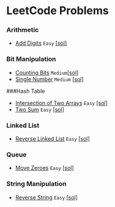 # LeetCode Problems

### Arithmetic
* [Add Digits](https://leetcode.com/problems/add-digits/) `Easy` [[sol]](ADD_DIGITS.txt)

### Bit Manipulation
* [Counting Bits](https://leetcode.com/problems/counting-bits/) `Medium`[[sol]](COUNTING_BITS.txt)
* [Single Number](https://leetcode.com/problems/single-number/) `Medium` [[sol]](SINGLE_NUMBER.txt)

###Hash Table
* [Intersection of Two Arrays](https://leetcode.com/problems/intersection-of-two-arrays/) `Easy` [[sol]](INTERSECT_TWO_ARRAYS.txt)
* [Two Sum](https://leetcode.com/problems/two-sum/) `Easy` [[sol]](TWO_SUM.txt)

### Linked List
* [Reverse Linked List](https://leetcode.com/problems/reverse-linked-list/) `Easy` [[sol]](REVERSE_LINKED_LIST.txt)

### Queue
* [Move Zeroes](https://leetcode.com/problems/move-zeroes/) `Easy` [[sol]](MOVE_ZEROES.txt)

### String Manipulation
* [Reverse String](https://leetcode.com/problems/reverse-string/) `Easy` [[sol]](REVERSE_STRING.txt)